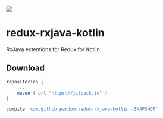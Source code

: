 [![](https://jitpack.io/v/pardom/redux-rxjava-kotlin.svg)](https://jitpack.io/#pardom/redux-rxjava-kotlin)

# redux-rxjava-kotlin
RxJava extentions for Redux for Kotlin

Download
--------

```groovy
repositories {
	...
	maven { url "https://jitpack.io" }
}
```

```groovy
compile 'com.github.pardom:redux-rxjava-kotlin:-SNAPSHOT'
```
